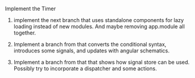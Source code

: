 Implement the Timer

1. implement the next branch that uses standalone components for lazy loading instead of new modules. And maybe removing app.module all together.

2. Implement a branch from that converts the conditional syntax, introduces some signals, and updates with angular schematics.

3. Implement a branch from that that shows how signal store can be used. Possibly try to incorporate a dispatcher and some actions.

